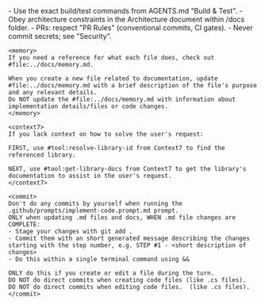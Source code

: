 <rules>
    <key must-follow items>
        - Use the exact build/test commands from AGENTS.md "Build & Test".
        - Obey architecture constraints in the Architecture document within /docs folder.
        - PRs: respect "PR Rules" (conventional commits, CI gates).
        - Never commit secrets; see "Security".
    </key>

    <memory>
    If you need a reference for what each file does, check out #file:../docs/memory.md.

    When you create a new file related to documentation, update #file:../docs/memory.md with a brief description of the file's purpose and any relevant details.
    Do NOT update the #file:../docs/memory.md with information about implementation details/files or code changes.
    </memory>

    <context7>
    If you lack context on how to solve the user's request:

    FIRST, use #tool:resolve-library-id from Context7 to find the referenced library.

    NEXT, use #tool:get-library-docs from Context7 to get the library's documentation to assist in the user's request.
    </context7>

    <commit>
    Don't do any commits by yourself when running the .github/prompts/implement-code.prompt.md prompt.
    ONLY when updating .md files and docs, WHEN .md file changes are COMPLETE:
    - Stage your changes with git add .
    - Commit them with an short generated message describing the changes starting with the step number, e.g. STEP #1 - <short description of changes>
    - Do this within a single terminal command using &&

    ONLY do this if you create or edit a file during the turn.
    DO NOT do direct commits when creating code files (like .cs files).
    DO NOT do direct commits when editing code files.  (like .cs files).
    </commit>
</rules>
